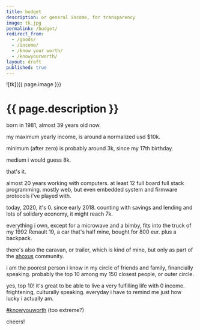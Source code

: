 ```yaml
---
title: budget
description: or general income, for transparency
image: tk.jpg
permalink: /budget/
redirect_from:
  - /goods/
  - /income/
  - /know your worth/
  - /knowyourworth/
layout: draft
published: true
---
```


![tk]({{ page.image }})

# {{ page.description }}

born in 1981, almost 39 years old now.

my maximum yearly income, is around a normalized usd $10k.

minimum (after zero) is probably around 3k, since my 17th birthday.

medium i would guess 8k.

that's it.

almost 20 years working with computers. at least 12 full board full stack programming. mostly web, but even embedded system and firmware protocols i've played with.

today, 2020, it's 0. since early 2018. counting with savings and lending and lots of solidary economy, it might reach 7k.

everything i own, except for a microwave and a bimby, fits into the truck of my 1992 Renault 19, a car that's half mine, bought for 800 eur. plus a backpack.

there's also the caravan, or trailer, which is kind of mine, but only as part of the [ahoxus](//ahoxus.org) community.

i am the poorest person i know in my circle of friends and family, financially speaking. probably the top 10 among my 150 closest people, or outer circle.

yes, top 10! it's great to be able to live a very fulfilling life with 0 income. frightening, culturally speaking. everyday i have to remind me just how lucky i actually am.

[#knowyouworth](https://www.producthunt.com/posts/know-your-worth) (too extreme?)

cheers!

